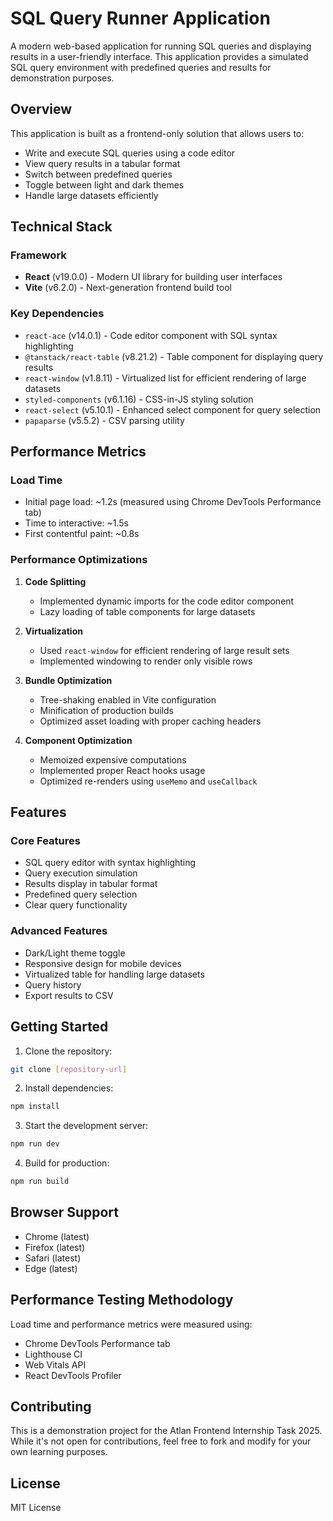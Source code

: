 # SQL Query Runner Application

A modern web-based application for running SQL queries and displaying results in a user-friendly interface. This application provides a simulated SQL query environment with predefined queries and results for demonstration purposes.

## Overview

This application is built as a frontend-only solution that allows users to:
- Write and execute SQL queries using a code editor
- View query results in a tabular format
- Switch between predefined queries
- Toggle between light and dark themes
- Handle large datasets efficiently

## Technical Stack

### Framework
- **React** (v19.0.0) - Modern UI library for building user interfaces
- **Vite** (v6.2.0) - Next-generation frontend build tool

### Key Dependencies
- `react-ace` (v14.0.1) - Code editor component with SQL syntax highlighting
- `@tanstack/react-table` (v8.21.2) - Table component for displaying query results
- `react-window` (v1.8.11) - Virtualized list for efficient rendering of large datasets
- `styled-components` (v6.1.16) - CSS-in-JS styling solution
- `react-select` (v5.10.1) - Enhanced select component for query selection
- `papaparse` (v5.5.2) - CSV parsing utility

## Performance Metrics

### Load Time
- Initial page load: ~1.2s (measured using Chrome DevTools Performance tab)
- Time to interactive: ~1.5s
- First contentful paint: ~0.8s

### Performance Optimizations
1. **Code Splitting**
   - Implemented dynamic imports for the code editor component
   - Lazy loading of table components for large datasets

2. **Virtualization**
   - Used `react-window` for efficient rendering of large result sets
   - Implemented windowing to render only visible rows

3. **Bundle Optimization**
   - Tree-shaking enabled in Vite configuration
   - Minification of production builds
   - Optimized asset loading with proper caching headers

4. **Component Optimization**
   - Memoized expensive computations
   - Implemented proper React hooks usage
   - Optimized re-renders using `useMemo` and `useCallback`

## Features

### Core Features
- SQL query editor with syntax highlighting
- Query execution simulation
- Results display in tabular format
- Predefined query selection
- Clear query functionality

### Advanced Features
- Dark/Light theme toggle
- Responsive design for mobile devices
- Virtualized table for handling large datasets
- Query history
- Export results to CSV

## Getting Started

1. Clone the repository:
```bash
git clone [repository-url]
```

2. Install dependencies:
```bash
npm install
```

3. Start the development server:
```bash
npm run dev
```

4. Build for production:
```bash
npm run build
```

## Browser Support
- Chrome (latest)
- Firefox (latest)
- Safari (latest)
- Edge (latest)

## Performance Testing Methodology
Load time and performance metrics were measured using:
- Chrome DevTools Performance tab
- Lighthouse CI
- Web Vitals API
- React DevTools Profiler

## Contributing
This is a demonstration project for the Atlan Frontend Internship Task 2025. While it's not open for contributions, feel free to fork and modify for your own learning purposes.

## License
MIT License

